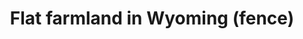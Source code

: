 ---
title: "Flat farmland in Wyoming (fence)"
layout: picture
picture: "/assets/camera-roll/2016/2016-05-04-flat-farmland-in-wyoming-fence/20160504_193216420_iOS.jpg"
thumbnail: "/assets/camera-roll/2016/2016-05-04-flat-farmland-in-wyoming-fence/20160504_193216420_iOS-thumbnail.jpg"
related:
  - Flat farmland in Wyoming
  - Wheatland, Wyoming - Wikipedia
tags:
  - Farmland
  - Sky
  - Wheatland
  - Wyoming
  - Photograph
  - Public Domain
---
